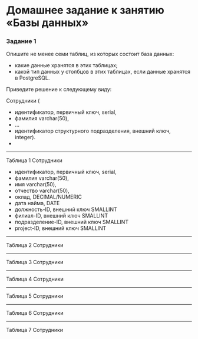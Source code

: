 # Домашнее задание к занятию «Базы данных»



### Задание 1

Опишите не менее семи таблиц, из которых состоит база данных:

- какие данные хранятся в этих таблицах;
- какой тип данных у столбцов в этих таблицах, если данные хранятся в PostgreSQL.

Приведите решение к следующему виду:

Сотрудники (

- идентификатор, первичный ключ, serial,
- фамилия varchar(50),
- ...
- идентификатор структурного подразделения, внешний ключ, integer).
- 

---

Таблица 1 
Сотрудники 

- идентификатор, первичный ключ, serial,
- фамилия varchar(50),
- имя varchar(50),
- отчество varchar(50),
- оклад, DECIMAL/NUMERIC
- дата найма, DATE
- должность-ID, внешний ключ SMALLINT
- филиал-ID, внешний ключ SMALLINT
- подразделение-ID, внешний ключ SMALLINT
- project-ID, внешний ключ SMALLINT


---
Таблица 2 
Сотрудники 

---
Таблица 3 
Сотрудники 


---
Таблица 4
Сотрудники 


---
Таблица 5 
Сотрудники 


---
Таблица 6 
Сотрудники 


---
Таблица 7 
Сотрудники 




